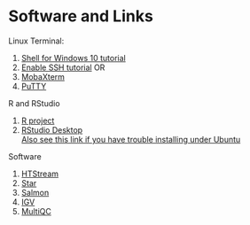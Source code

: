 # Software and Links

Linux Terminal:
1. [Shell for Windows 10 tutorial](https://www.howtogeek.com/249966/how-to-install-and-use-the-linux-bash-shell-on-windows-10/)
1. [Enable SSH tutorial](https://ittutorials.net/microsoft/windows-10/enable-ssh-windows-10-command-prompt/)
OR
1. [MobaXterm](https://mobaxterm.mobatek.net/)
1. [PuTTY](http://www.putty.org/)


R and RStudio
1. [R project](https://www.r-project.org/)
1. [RStudio Desktop](https://rstudio.com/products/rstudio/download/#download)  
    [Also see this link if you have trouble installing under Ubuntu](https://computingforgeeks.com/how-to-install-r-and-rstudio-on-ubuntu-debian-mint/)

Software
1. [HTStream](https://github.com/s4hts/HTStream)
1. [Star](https://github.com/alexdobin/STAR)
1. [Salmon](https://salmon.readthedocs.io/en/latest/)
1. [IGV](http://software.broadinstitute.org/software/igv/)
1. [MultiQC](https://multiqc.info/)
